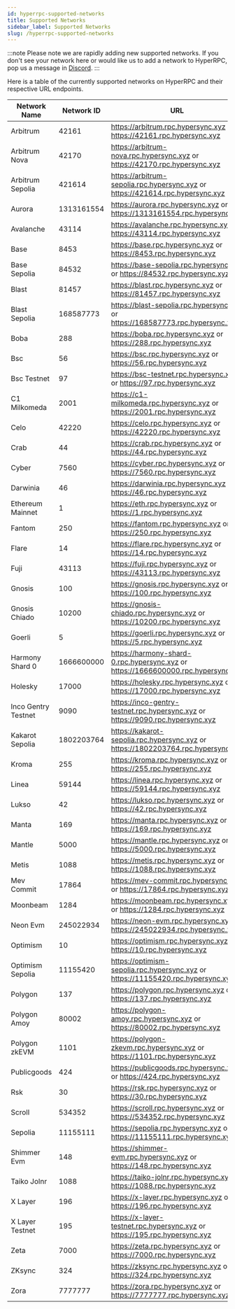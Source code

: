 ```yaml
---
id: hyperrpc-supported-networks
title: Supported Networks
sidebar_label: Supported Networks
slug: /hyperrpc-supported-networks
---
```


:::note
Please note we are rapidly adding new supported networks. If you don't see your network here or would like us to add a network to HyperRPC, pop us a message in [Discord](https://discord.gg/Q9qt8gZ2fX).
:::

Here is a table of the currently supported networks on HyperRPC and their respective URL endpoints.


| Network Name | Network ID | URL | Supports Traces |
| ---------------- | ---------------- | ---------------- | ---------------- |
| Arbitrum         | 42161      | https://arbitrum.rpc.hypersync.xyz or https://42161.rpc.hypersync.xyz  |   |
| Arbitrum Nova    | 42170      | https://arbitrum-nova.rpc.hypersync.xyz or https://42170.rpc.hypersync.xyz |   |
| Arbitrum Sepolia | 421614     | https://arbitrum-sepolia.rpc.hypersync.xyz or https://421614.rpc.hypersync.xyz |   |
| Aurora           | 1313161554 | https://aurora.rpc.hypersync.xyz or https://1313161554.rpc.hypersync.xyz |   |
| Avalanche        | 43114      | https://avalanche.rpc.hypersync.xyz or https://43114.rpc.hypersync.xyz |   |
| Base             | 8453       | https://base.rpc.hypersync.xyz or https://8453.rpc.hypersync.xyz       |   |
| Base Sepolia     | 84532      | https://base-sepolia.rpc.hypersync.xyz or https://84532.rpc.hypersync.xyz |   |
| Blast            | 81457      | https://blast.rpc.hypersync.xyz or https://81457.rpc.hypersync.xyz     |   |
| Blast Sepolia    | 168587773  | https://blast-sepolia.rpc.hypersync.xyz or https://168587773.rpc.hypersync.xyz |   |
| Boba             | 288        | https://boba.rpc.hypersync.xyz or https://288.rpc.hypersync.xyz        |   |
| Bsc              | 56         | https://bsc.rpc.hypersync.xyz or https://56.rpc.hypersync.xyz          |   |
| Bsc Testnet      | 97         | https://bsc-testnet.rpc.hypersync.xyz or https://97.rpc.hypersync.xyz  |   |
| C1 Milkomeda     | 2001       | https://c1-milkomeda.rpc.hypersync.xyz or https://2001.rpc.hypersync.xyz |   |
| Celo             | 42220      | https://celo.rpc.hypersync.xyz or https://42220.rpc.hypersync.xyz      |   |
| Crab             | 44         | https://crab.rpc.hypersync.xyz or https://44.rpc.hypersync.xyz         |   |
| Cyber            | 7560       | https://cyber.rpc.hypersync.xyz or https://7560.rpc.hypersync.xyz      |   |
| Darwinia         | 46         | https://darwinia.rpc.hypersync.xyz or https://46.rpc.hypersync.xyz     |   |
| Ethereum Mainnet | 1          | https://eth.rpc.hypersync.xyz or https://1.rpc.hypersync.xyz           | ✔️ |
| Fantom           | 250        | https://fantom.rpc.hypersync.xyz or https://250.rpc.hypersync.xyz      |   |
| Flare            | 14         | https://flare.rpc.hypersync.xyz or https://14.rpc.hypersync.xyz        |   |
| Fuji             | 43113      | https://fuji.rpc.hypersync.xyz or https://43113.rpc.hypersync.xyz      |   |
| Gnosis           | 100        | https://gnosis.rpc.hypersync.xyz or https://100.rpc.hypersync.xyz      |   |
| Gnosis Chiado    | 10200      | https://gnosis-chiado.rpc.hypersync.xyz or https://10200.rpc.hypersync.xyz |   |
| Goerli           | 5          | https://goerli.rpc.hypersync.xyz or https://5.rpc.hypersync.xyz        |   |
| Harmony Shard 0  | 1666600000 | https://harmony-shard-0.rpc.hypersync.xyz or https://1666600000.rpc.hypersync.xyz |   |
| Holesky          | 17000      | https://holesky.rpc.hypersync.xyz or https://17000.rpc.hypersync.xyz   |   |
| Inco Gentry Testnet | 9090       | https://inco-gentry-testnet.rpc.hypersync.xyz or https://9090.rpc.hypersync.xyz |   |
| Kakarot Sepolia  | 1802203764 | https://kakarot-sepolia.rpc.hypersync.xyz or https://1802203764.rpc.hypersync.xyz |   |
| Kroma            | 255        | https://kroma.rpc.hypersync.xyz or https://255.rpc.hypersync.xyz       |   |
| Linea            | 59144      | https://linea.rpc.hypersync.xyz or https://59144.rpc.hypersync.xyz     |   |
| Lukso            | 42         | https://lukso.rpc.hypersync.xyz or https://42.rpc.hypersync.xyz        |   |
| Manta            | 169        | https://manta.rpc.hypersync.xyz or https://169.rpc.hypersync.xyz       |   |
| Mantle           | 5000       | https://mantle.rpc.hypersync.xyz or https://5000.rpc.hypersync.xyz     |   |
| Metis            | 1088       | https://metis.rpc.hypersync.xyz or https://1088.rpc.hypersync.xyz      |   |
| Mev Commit       | 17864      | https://mev-commit.rpc.hypersync.xyz or https://17864.rpc.hypersync.xyz |   |
| Moonbeam         | 1284       | https://moonbeam.rpc.hypersync.xyz or https://1284.rpc.hypersync.xyz   |   |
| Neon Evm         | 245022934  | https://neon-evm.rpc.hypersync.xyz or https://245022934.rpc.hypersync.xyz |   |
| Optimism         | 10         | https://optimism.rpc.hypersync.xyz or https://10.rpc.hypersync.xyz     |   |
| Optimism Sepolia | 11155420   | https://optimism-sepolia.rpc.hypersync.xyz or https://11155420.rpc.hypersync.xyz |   |
| Polygon          | 137        | https://polygon.rpc.hypersync.xyz or https://137.rpc.hypersync.xyz     |   |
| Polygon Amoy     | 80002      | https://polygon-amoy.rpc.hypersync.xyz or https://80002.rpc.hypersync.xyz |   |
| Polygon zkEVM    | 1101       | https://polygon-zkevm.rpc.hypersync.xyz or https://1101.rpc.hypersync.xyz |   |
| Publicgoods      | 424        | https://publicgoods.rpc.hypersync.xyz or https://424.rpc.hypersync.xyz |   |
| Rsk              | 30         | https://rsk.rpc.hypersync.xyz or https://30.rpc.hypersync.xyz          |   |
| Scroll           | 534352     | https://scroll.rpc.hypersync.xyz or https://534352.rpc.hypersync.xyz   |   |
| Sepolia          | 11155111   | https://sepolia.rpc.hypersync.xyz or https://11155111.rpc.hypersync.xyz |   |
| Shimmer Evm      | 148        | https://shimmer-evm.rpc.hypersync.xyz or https://148.rpc.hypersync.xyz |   |
| Taiko Jolnr      | 1088       | https://taiko-jolnr.rpc.hypersync.xyz or https://1088.rpc.hypersync.xyz |   |
| X Layer          | 196        | https://x-layer.rpc.hypersync.xyz or https://196.rpc.hypersync.xyz     |   |
| X Layer Testnet  | 195        | https://x-layer-testnet.rpc.hypersync.xyz or https://195.rpc.hypersync.xyz |   |
| Zeta             | 7000       | https://zeta.rpc.hypersync.xyz or https://7000.rpc.hypersync.xyz       |   |
| ZKsync           | 324        | https://zksync.rpc.hypersync.xyz or https://324.rpc.hypersync.xyz      |   |
| Zora             | 7777777    | https://zora.rpc.hypersync.xyz or https://7777777.rpc.hypersync.xyz    |   |











